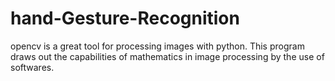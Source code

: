 # hand-Gesture-Recognition
opencv is a great tool for processing images with python.
This program draws out the capabilities of mathematics in image processing by the use of softwares.
